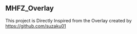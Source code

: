 ## MHFZ_Overlay

This project is Directly Inspired from the Overlay created by https://github.com/suzaku01
